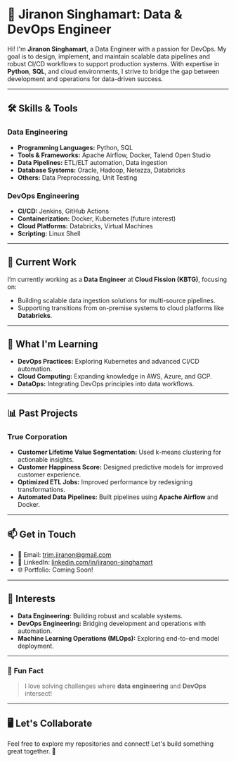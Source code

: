 # 🌟 Jiranon Singhamart: Data & DevOps Engineer

Hi! I'm **Jiranon Singhamart**, a Data Engineer with a passion for DevOps. My goal is to design, implement, and maintain scalable data pipelines and robust CI/CD workflows to support production systems. With expertise in **Python**, **SQL**, and cloud environments, I strive to bridge the gap between development and operations for data-driven success.

---

## 🛠️ **Skills & Tools**

### Data Engineering
- **Programming Languages:** Python, SQL
- **Tools & Frameworks:** Apache Airflow, Docker, Talend Open Studio
- **Data Pipelines:** ETL/ELT automation, Data ingestion
- **Database Systems:** Oracle, Hadoop, Netezza, Databricks
- **Others:** Data Preprocessing, Unit Testing

### DevOps Engineering
- **CI/CD:** Jenkins, GitHub Actions
- **Containerization:** Docker, Kubernetes (future interest)
- **Cloud Platforms:** Databricks, Virtual Machines
- **Scripting:** Linux Shell

---

## 🚀 **Current Work**

I’m currently working as a **Data Engineer** at **Cloud Fission (KBTG)**, focusing on:
- Building scalable data ingestion solutions for multi-source pipelines.
- Supporting transitions from on-premise systems to cloud platforms like **Databricks**.

---

## 🌱 **What I'm Learning**
- **DevOps Practices:** Exploring Kubernetes and advanced CI/CD automation.
- **Cloud Computing:** Expanding knowledge in AWS, Azure, and GCP.
- **DataOps:** Integrating DevOps principles into data workflows.

---

## 📊 **Past Projects**
### True Corporation
- **Customer Lifetime Value Segmentation:** Used k-means clustering for actionable insights.
- **Customer Happiness Score:** Designed predictive models for improved customer experience.
- **Optimized ETL Jobs:** Improved performance by redesigning transformations.
- **Automated Data Pipelines:** Built pipelines using **Apache Airflow** and Docker.

---

## 📫 **Get in Touch**
- 📧 Email: [trim.jiranon@gmail.com](mailto:trim.jiranon@gmail.com)
- 💼 LinkedIn: [linkedin.com/in/jiranon-singhamart](https://www.linkedin.com/in/jiranon-singhamart)
- 🌐 Portfolio: Coming Soon!

---

## 🎯 **Interests**
- **Data Engineering:** Building robust and scalable systems.
- **DevOps Engineering:** Bridging development and operations with automation.
- **Machine Learning Operations (MLOps):** Exploring end-to-end model deployment.

---

### 📌 **Fun Fact**
> I love solving challenges where **data engineering** and **DevOps** intersect!

---

## 🖥️ **Let's Collaborate**
Feel free to explore my repositories and connect! Let's build something great together. 🚀